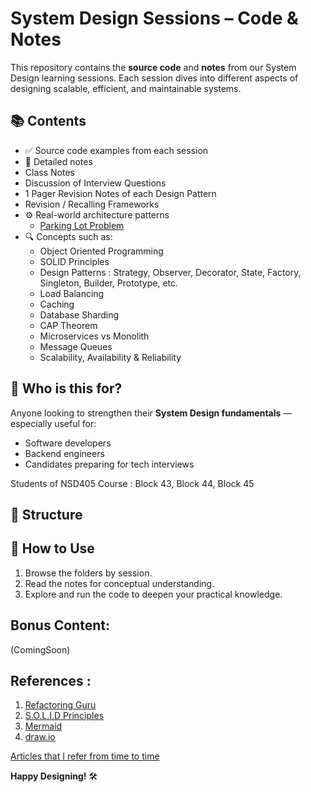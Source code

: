 # System Design Sessions – Code & Notes

This repository contains the **source code** and **notes** from our System Design learning sessions. Each session dives into different aspects of designing scalable, efficient, and maintainable systems.

## 📚 Contents

- ✅ Source code examples from each session
- 📝 Detailed notes
- Class Notes
- Discussion of Interview Questions
- 1 Pager Revision Notes of each Design Pattern
- Revision / Recalling Frameworks
- ⚙️ Real-world architecture patterns
    - [Parking Lot Problem](https://github.com/hb99960/ParkingLot) 
- 🔍 Concepts such as:
  - Object Oriented Programming
  - SOLID Principles
  - Design Patterns : Strategy, Observer, Decorator, State, Factory, Singleton, Builder, Prototype, etc.
  - Load Balancing
  - Caching
  - Database Sharding
  - CAP Theorem
  - Microservices vs Monolith
  - Message Queues
  - Scalability, Availability & Reliability

## 🧠 Who is this for?

Anyone looking to strengthen their **System Design fundamentals** — especially useful for:
- Software developers
- Backend engineers
- Candidates preparing for tech interviews

Students of NSD405 Course : Block 43, Block 44, Block 45

## 📁 Structure


## 🚀 How to Use

1. Browse the folders by session.
2. Read the notes for conceptual understanding.
3. Explore and run the code to deepen your practical knowledge.

## Bonus Content:
(ComingSoon)

## References :
1. [Refactoring Guru](https://refactoring.guru/design-patterns)
2. [S.O.L.I.D Principles](https://medium.com/backticks-tildes/the-s-o-l-i-d-principles-in-pictures-b34ce2f1e898)
3. [Mermaid](https://mermaid.js.org/)
4. [draw.io](https://app.diagrams.net/)

[Articles that I refer from time to time](https://github.com/hb99960/Resources/blob/main/README.md)

**Happy Designing!** 🛠️

